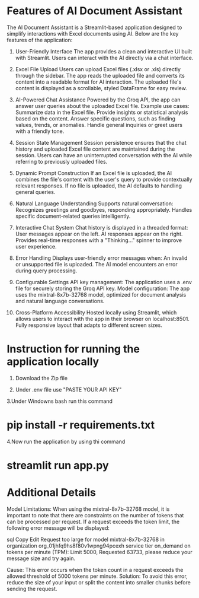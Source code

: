 # Features of AI Document Assistant
The AI Document Assistant is a Streamlit-based application designed to simplify interactions with Excel documents using AI. Below are the key features of the application:

1. User-Friendly Interface
The app provides a clean and interactive UI built with Streamlit.
Users can interact with the AI directly via a chat interface.


2. Excel File Upload
Users can upload Excel files (.xlsx or .xls) directly through the sidebar.
The app reads the uploaded file and converts its content into a readable format for AI interaction.
The uploaded file's content is displayed as a scrollable, styled DataFrame for easy review.


3. AI-Powered Chat Assistance
Powered by the Groq API, the app can answer user queries about the uploaded Excel file.
Example use cases:
Summarize data in the Excel file.
Provide insights or statistical analysis based on the content.
Answer specific questions, such as finding values, trends, or anomalies.
Handle general inquiries or greet users with a friendly tone.


4. Session State Management
Session persistence ensures that the chat history and uploaded Excel file content are maintained during the session.
Users can have an uninterrupted conversation with the AI while referring to previously uploaded files.


5. Dynamic Prompt Construction
If an Excel file is uploaded, the AI combines the file's content with the user's query to provide contextually relevant responses.
If no file is uploaded, the AI defaults to handling general queries.


6. Natural Language Understanding
Supports natural conversation:
Recognizes greetings and goodbyes, responding appropriately.
Handles specific document-related queries intelligently.


7. Interactive Chat System
Chat history is displayed in a threaded format:
User messages appear on the left.
AI responses appear on the right.
Provides real-time responses with a "Thinking..." spinner to improve user experience.


8. Error Handling
Displays user-friendly error messages when:
An invalid or unsupported file is uploaded.
The AI model encounters an error during query processing.


9. Configurable Settings
API key management: The application uses a .env file for securely storing the Groq API key.
Model configuration: The app uses the mixtral-8x7b-32768 model, optimized for document analysis and natural language conversations.


10. Cross-Platform Accessibility
Hosted locally using Streamlit, which allows users to interact with the app in their browser on localhost:8501.
Fully responsive layout that adapts to different screen sizes.

# Instruction for running the application locally
1. Download the Zip file

2. Under .env file use "PASTE YOUR API KEY"

3.Under Windowns bash run this command 
# pip install -r requirements.txt

4.Now run the application by using thi command
# streamlit run app.py


# Additional Details
Model Limitations:
When using the mixtral-8x7b-32768 model, it is important to note that there are constraints on the number of tokens that can be processed per request. If a request exceeds the token limit, the following error message will be displayed:

sql Copy Edit Request too large for model mixtral-8x7b-32768 in organization org_01jhfq9hs8f80v1wpng94pcexh service tier on_demand on tokens per minute (TPM): Limit 5000, Requested 63733, please reduce your message size and try again.

Cause: This error occurs when the token count in a request exceeds the allowed threshold of 5000 tokens per minute.
Solution: To avoid this error, reduce the size of your input or split the content into smaller chunks before sending the request.